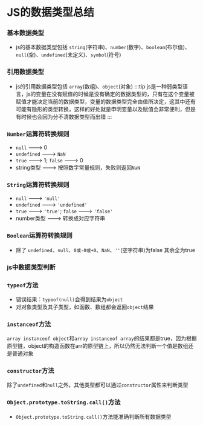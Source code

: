 # JS的数据类型总结
### 基本数据类型
- js的基本数据类型包括 `string`(字符串)、`number`(数字)、`boolean`(布尔值)、`null`(空)、`undefined`(未定义)、`symbol`(符号)
### 引用数据类型
- js的引用数据类型包括 `array`(数组)、`object`(对象)
:::tip
js是一种弱类型语言，js的变量在没有赋值的时候是没有确定的数据类型的，只有在这个变量被赋值才能决定当前的数据类型，变量的数据类型完全由值所决定，这其中还有可能有隐形的类型转换，这样的好处就是申明变量以及赋值会非常便利，但是有时候也会因为分不清数据类型而出错
:::
### `Number`运算符转换规则
- `null` ---> 0
- `undefined` ---> `NaN`
- `true` ---> 1;  `false` ---> 0
- string类型 ---> 按照数字常量规则，失败则返回`NaN`
### `String`运算符转换规则
- `null` ---> `'null'`
- `undefined` ---> `'undefined'`
- `true` ---> `'true'`;  `false` ---> `'false'`
- number类型 ---> 转换成对应字符串
### `Boolean`运算符转换规则
- 除了 `undefined`、`null`、`0或-0或+0`、`NaN`、`''`(空字符串)为false   其余全为true
### js中数据类型判断
### `typeof`方法
- 错误结果：`typeof(null)`会得到结果为`object`<br>
- 对对象类型及其子类型，如函数、数组都会返回`object`结果
### `instanceof`方法
`array instanceof object`和`array instanceof array`的结果都是true，因为根据原型链，object的构造函数在arr的原型链上，所以仍然无法判断一个值是数组还是普通对象
### `constructor`方法
除了`undefined`和`null`之外，其他类型都可以通过`constructor`属性来判断类型
### `Object.prototype.toString.call()`方法
- `Object.prototype.toString.call()`方法能准确判断所有数据类型